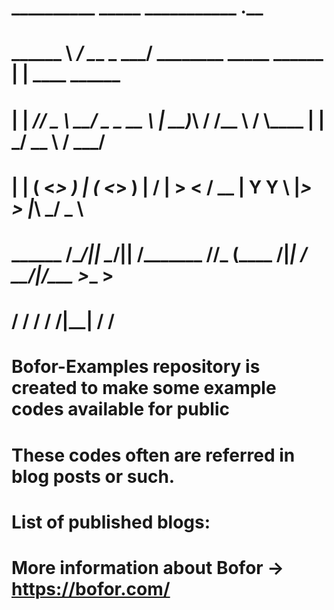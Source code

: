 # __________        _____              ___________                             .__                 
# \______   \ _____/ ____\___________  \_   _____/__  ________    _____ ______ |  |   ____   ______
# |    |  _//  _ \   __\/  _ \_  __ \  |    __)_\  \/  /\__  \  /     \\____ \|  | _/ __ \ /  ___/
# |    |   (  <_> )  | (  <_> )  | \/  |        \>    <  / __ \|  Y Y  \  |_> >  |_\  ___/ \___ \ 
# ______  /\____/|__|  \____/|__|    /_______  /__/\_ \(____  /__|_|  /   __/|____/\___  >____  >
#        \/                                   \/      \/     \/      \/|__|             \/     \/ 

        
# Bofor-Examples repository is created to make some example codes available for public
#
# These codes often are referred in blog posts or such. 
#
# List of published blogs:
#
#
# More information about Bofor -> https://bofor.com/
